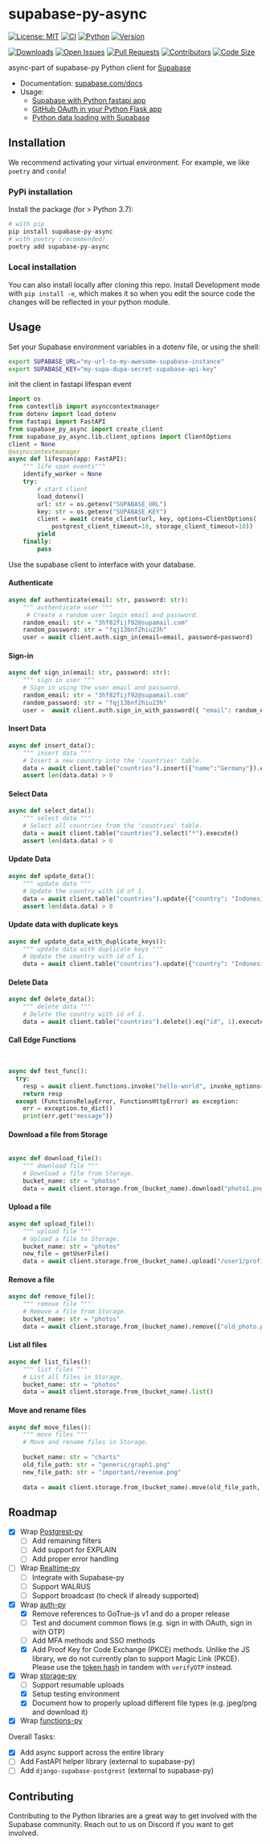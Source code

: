 # supabase-py-async

[![License: MIT](https://img.shields.io/badge/License-MIT-green.svg?label=license)](https://opensource.org/licenses/MIT)
[![CI](https://github.com/Atticuszz/supabase-py-async/actions/workflows/ci.yml/badge.svg)](https://github.com/Atticuszz/supabase-py-async/actions/workflows/ci.yml)
[![Python](https://img.shields.io/pypi/pyversions/supabase-py-async)](https://pypi.org/project/supabase-py-async)
[![Version](https://img.shields.io/pypi/v/supabase-py-async?color=%2334D058)](https://pypi.org/project/supabase-py-async)

<!-- Add more badges as needed -->
[![Downloads](https://pepy.tech/badge/supabase-py-async)](https://pepy.tech/project/supabase-py-async)
[![Open Issues](https://img.shields.io/github/issues/Atticuszz/supabase-py-async)](https://github.com/Atticuszz/supabase-py-async/issues)
[![Pull Requests](https://img.shields.io/github/issues-pr/Atticuszz/supabase-py-async)](https://github.com/Atticuszz/supabase-py-async/pulls)
[![Contributors](https://img.shields.io/github/contributors/Atticuszz/supabase-py-async)](https://github.com/Atticuszz/supabase-py-async/graphs/contributors)
[![Code Size](https://img.shields.io/github/languages/code-size/Atticuszz/supabase-py-async)](https://github.com/Atticuszz/supabase-py-async)

async-part of supabase-py Python client for [Supabase](https://supabase.com)

- Documentation: [supabase.com/docs](https://supabase.com/docs/reference/python/introduction)
- Usage:
  - [Supabase with Python fastapi app](https://github.com/Atticuszz/fastapi_supabase_template)
  - [GitHub OAuth in your Python Flask app](https://supabase.com/blog/oauth2-login-python-flask-apps)
  - [Python data loading with Supabase](https://supabase.com/blog/loading-data-supabase-python)


## Installation

We recommend activating your virtual environment. For example, we like `poetry` and `conda`!

### PyPi installation

Install the package (for > Python 3.7):

```bash
# with pip
pip install supabase-py-async
# with poetry (recommended)
poetry add supabase-py-async
```

### Local installation

You can also install locally after cloning this repo. Install Development mode with ``pip install -e``, which makes it so when you edit the source code the changes will be reflected in your python module.

## Usage

Set your Supabase environment variables in a dotenv file, or using the shell:

```bash
export SUPABASE_URL="my-url-to-my-awesome-supabase-instance"
export SUPABASE_KEY="my-supa-dupa-secret-supabase-api-key"
```

init the client in fastapi lifespan event

```python
import os
from contextlib import asynccontextmanager
from dotenv import load_dotenv
from fastapi import FastAPI
from supabase_py_async import create_client
from supabase_py_async.lib.client_options import ClientOptions
client = None
@asynccontextmanager
async def lifespan(app: FastAPI):
    """ life span events"""
    identify_worker = None
    try:
        # start client
        load_dotenv()
        url: str = os.getenv("SUPABASE_URL")
        key: str = os.getenv("SUPABASE_KEY")
        client = await create_client(url, key, options=ClientOptions(
            postgrest_client_timeout=10, storage_client_timeout=10))
        yield
    finally:
        pass
```

Use the supabase client to interface with your database.

#### Authenticate

```python
async def authenticate(email: str, password: str):
    """ authenticate user """
     # Create a random user login email and password.
    random_email: str = "3hf82fijf92@supamail.com"
    random_password: str = "fqj13bnf2hiu23h"
    user = await client.auth.sign_in(email=email, password=password)
```

#### Sign-in

```python
async def sign_in(email: str, password: str):
    """ sign in user """
    # Sign in using the user email and password.
    random_email: str = "3hf82fijf92@supamail.com"
    random_password: str = "fqj13bnf2hiu23h"
    user =  await client.auth.sign_in_with_password({ "email": random_email, "password": random_password })
```

#### Insert Data

```python
async def insert_data():
    """ insert data """
    # Insert a new country into the 'countries' table.
    data = await client.table("countries").insert({"name":"Germany"}).execute()
    assert len(data.data) > 0
```

#### Select Data

```python
async def select_data():
    """ select data """
    # Select all countries from the 'countries' table.
    data = await client.table("countries").select("*").execute()
    assert len(data.data) > 0
```

#### Update Data

```python
async def update_data():
    """ update data """
    # Update the country with id of 1.
    data = await client.table("countries").update({"country": "Indonesia", "capital_city": "Jakarta"}).eq("id", 1).execute()
    assert len(data.data) > 0
```


#### Update data with duplicate keys

```python
async def update_data_with_duplicate_keys():
    """ update data with duplicate keys """
    # Update the country with id of 1.
    data = await client.table("countries").update({"country": "Indonesia", "capital_city": "Jakarta"}).eq("id", 1).execute()
```

#### Delete Data

```python
async def delete_data():
    """ delete data """
    # Delete the country with id of 1.
    data = await client.table("countries").delete().eq("id", 1).execute()
```


#### Call Edge Functions

```python


async def test_func():
  try:
    resp = await client.functions.invoke("hello-world", invoke_options={'body':{}})
    return resp
  except (FunctionsRelayError, FunctionsHttpError) as exception:
    err = exception.to_dict()
    print(err.get("message"))
```

#### Download a file from Storage

```python

async def download_file():
    """ download file """
    # Download a file from Storage.
    bucket_name: str = "photos"
    data = await client.storage.from_(bucket_name).download("photo1.png")
```

#### Upload a file

```python
async def upload_file():
    """ upload file """
    # Upload a file to Storage.
    bucket_name: str = "photos"
    new_file = getUserFile()
    data = await client.storage.from_(bucket_name).upload("/user1/profile.png", new_file)
```


#### Remove a file

```python
async def remove_file():
    """ remove file """
    # Remove a file from Storage.
    bucket_name: str = "photos"
    data = await client.storage.from_(bucket_name).remove(["old_photo.png", "image5.jpg"])
```


#### List all files

```python
async def list_files():
    """ list files """
    # List all files in Storage.
    bucket_name: str = "photos"
    data = await client.storage.from_(bucket_name).list()
```


#### Move and rename files

```python
async def move_files():
    """ move files """
    # Move and rename files in Storage.
    
    bucket_name: str = "charts"
    old_file_path: str = "generic/graph1.png"
    new_file_path: str = "important/revenue.png"
    
    data = await client.storage.from_(bucket_name).move(old_file_path, new_file_path)
```

## Roadmap

- [x] Wrap [Postgrest-py](https://github.com/supabase-community/postgrest-py/)
  - [ ] Add remaining filters
  - [ ] Add support for EXPLAIN
  - [ ] Add proper error handling
- [ ] Wrap [Realtime-py](https://github.com/supabase-community/realtime-py)
    - [ ]  Integrate with Supabase-py
    - [ ]  Support WALRUS
    - [ ]  Support broadcast (to check if already supported)
- [x] Wrap [auth-py](https://github.com/supabase-community/auth-py)
    - [x] Remove references to GoTrue-js v1 and do a proper release
    - [ ] Test and document common flows (e.g. sign in with OAuth, sign in with OTP)
    - [ ] Add MFA methods and SSO methods
    - [x] Add Proof Key for Code Exchange (PKCE) methods. Unlike the JS library, we do not currently plan to support Magic Link (PKCE). Please use the [token hash](https://supabase.com/docs/guides/auth/server-side/email-based-auth-with-pkce-flow-for-ssr#create-api-endpoint-for-handling-tokenhash) in tandem with `verifyOTP` instead.
- [x] Wrap [storage-py](https://github.com/supabase-community/storage-py)
    - [ ]  Support resumable uploads
    - [x]  Setup testing environment
    - [x]  Document how to properly upload different file types (e.g. jpeg/png and download it)
- [x] Wrap [functions-py](https://github.com/supabase-community/functions-py)

Overall Tasks:
- [x] Add async support across the entire library
- [ ] Add FastAPI helper library (external to supabase-py)
- [ ] Add `django-supabase-postgrest` (external to supabase-py)

## Contributing

Contributing to the Python libraries are a great way to get involved with the Supabase community. Reach out to us on Discord if you want to get involved.





